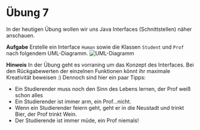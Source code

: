 # Übung 7

In der heutigen Übung wollen wir uns Java Interfaces (Schnittstellen) näher anschauen.

**Aufgabe**
Erstelle ein Interface `Human` sowie die Klassen `Student` und `Prof` nach folgendem UML-Diagramm.
![UML-Diagramm](https://github.com/morpfl/javakurs/excercises/javaKurs2.png)

**Hinweis**
In der Übung geht es vorraning um das Konzept des Interfaces. Bei den Rückgabewerten der einzelnen Funktionen könnt ihr maximale Kreativität beweisen :) Dennoch sind hier ein paar Tipps:
- Ein Studierender muss noch den Sinn des Lebens lernen, der Prof weiß schon alles
- Ein Studierender ist immer arm, ein Prof...nicht.
- Wenn ein Studierender feiern geht, geht er in die Neustadt und trinkt Bier, der Prof trinkt Wein.
- Der Studierende ist immer müde, ein Prof niemals!
